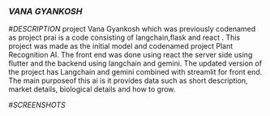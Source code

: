 ### *VANA GYANKOSH*
#*DESCRIPTION*
project Vana Gyankosh which was previously codenamed as project prai is a code consisting of langchain,flask and react . This project was made as the initial model and codenamed project Plant Recognition AI.
The front end was done using react the server side using flutter and the backend using langchain and gemini. The updated version of the project has Langchain and gemini combined with streamlit for front end.
The main purposeof this ai is it provides data such as short description, market details, biological details and how to grow.

#*SCREENSHOTS*
